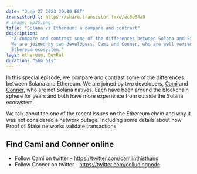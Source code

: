 ```yaml
---
date: "June 27 2023 20:00 EST"
transistorUrl: https://share.transistor.fm/e/ac6b64a9
# image: ep25.png
title: "Solana vs Ethereum: a compare and contrast"
description:
  "A compare and contrast some of the differences between Solana and Ethereum.
  We are joined by two developers, Cami and Conner, who are well versed in the
  Ethereum ecosystem."
tags: ethereum, DevRel
duration: "56m 51s"
---
```


In this special episode, we compare and contrast some of the differences between
Solana and Ethereum. We are joined by two developers,
[Cami](https://twitter.com/camiinthisthang) and
[Conner](https://twitter.com/colludingnode), who are not Solana natives. Each
have been around the blockchain sphere for years and both have more experience
from outside the Solana ecosystem.

We talk about the one of the recent issues on the Ethereum chain and why it was
not considered a network outage. Including some details about how Proof of Stake
networks validate transactions.

## Find Cami and Conner online

- Follow Cami on twitter - https://twitter.com/camiinthisthang
- Follow Conner on twitter - https://twitter.com/colludingnode
